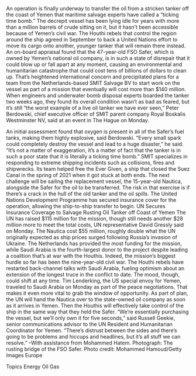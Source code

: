 An operation is finally underway to transfer the oil from a stricken tanker off the coast of Yemen that maritime salvage experts have called a “ticking time bomb.”
The decrepit vessel has been lying idle for years with more than a million barrels of crude sitting on it, but it hasn’t been accessible because of Yemen’s civil war. The Houthi rebels that control the region around the ship agreed in September to back a United Nations effort to move its cargo onto another, younger tanker that will remain there instead.
An on-board appraisal found that the 47-year-old FSO Safer, which is owned by Yemen’s national oil company, is in such a state of disrepair that it could blow up or fall apart at any moment, causing an environmental and humanitarian catastrophe that could cost tens of billions of dollars to clean up.
That’s heightened international concern and precipitated plans for a team from the Netherlands-based SMIT Salvage BV to start work on the vessel as part of a mission that eventually will cost more than $140 million.
When engineers and underwater bomb disposal experts boarded the tanker two weeks ago, they found its overall condition wasn’t as bad as feared, but it’s still “the worst example of a live oil tanker we have ever seen,” Peter Berdowski, chief executive officer of SMIT parent company Royal Boskalis Westminster NV, said at an event in The Hague on Monday.

An initial assessment found that oxygen is present in all of the Safer’s fuel tanks, making them highly explosive, said Berdowski. “Every small spark could completely destroy the vessel and lead to a huge disaster,” he said. “It’s not a matter of exaggeration, it’s a matter of fact that the tanker is in such a poor state that it is literally a ticking time bomb.”
SMIT specializes in responding to extreme shipping incidents such as collisions, fires and shipwrecks. Its team helped free the Ever Given, a ship that closed the Suez Canal in the spring of 2021 when it got stuck at both ends.
The next challenge will be sailing the replacement vessel, the 15-year-old Nautica, alongside the Safer for the oil to be transferred. The risk in that exercise is if there’s a crack in the hull of the old tanker and the oil spills. The United Nations Development Programme has secured insurance cover for the operation, allowing the ship-to-ship transfer to begin.
UN Secures Insurance Coverage to Salvage Rusting Oil Tanker off Coast of Yemen
The UN has raised $115 million for the mission, though still needs another $28 million more to meet the total costs, UN representative David Gressly said on Monday. The Nautica cost $55 million, roughly double what the UN originally expected as ship prices surged following Russia’s invasion of Ukraine.
The Netherlands has provided the most funding for the mission, while Saudi Arabia is the fourth-largest donor to the project despite leading a coalition that’s at war with the Houthis.
Indeed, the mission’s biggest hurdle so far has been the nine-year-old civil war. The Houthi rebels have restarted back-channel talks with Saudi Arabia, fueling optimism about an extension of the longest truce in the conflict to date. The mood, though, could shift at any time. Tim Lenderking, the US special envoy for Yemen, traveled to Saudi Arabia on Monday as part of the peace negotiations.
That makes it even more vital to grab the window of opportunity. As part of plan, the UN will hand the Nautica over to the state-owned oil company as soon as it arrives in Yemen. Then the Houthis will effectively take control of the ship in the same way that they held the Safer.
“We’re essentially purchasing the vessel, but we’ll only own it for five seconds,” said Russell Geekie, senior communications advisor to the UN Resident and Humanitarian Coordinator for Yemen. “There’s distrust between the sides and there’s going to be problems and hiccups and headlines, but it’s all stuff we can resolve.”
–With assistance from Mohammed Hatem.
Photograph: The rusting bridge of the FSO Safer. Photo credit: Mohammed Hamoud/Getty Images Europe

Topics
Energy
Oil Gas
